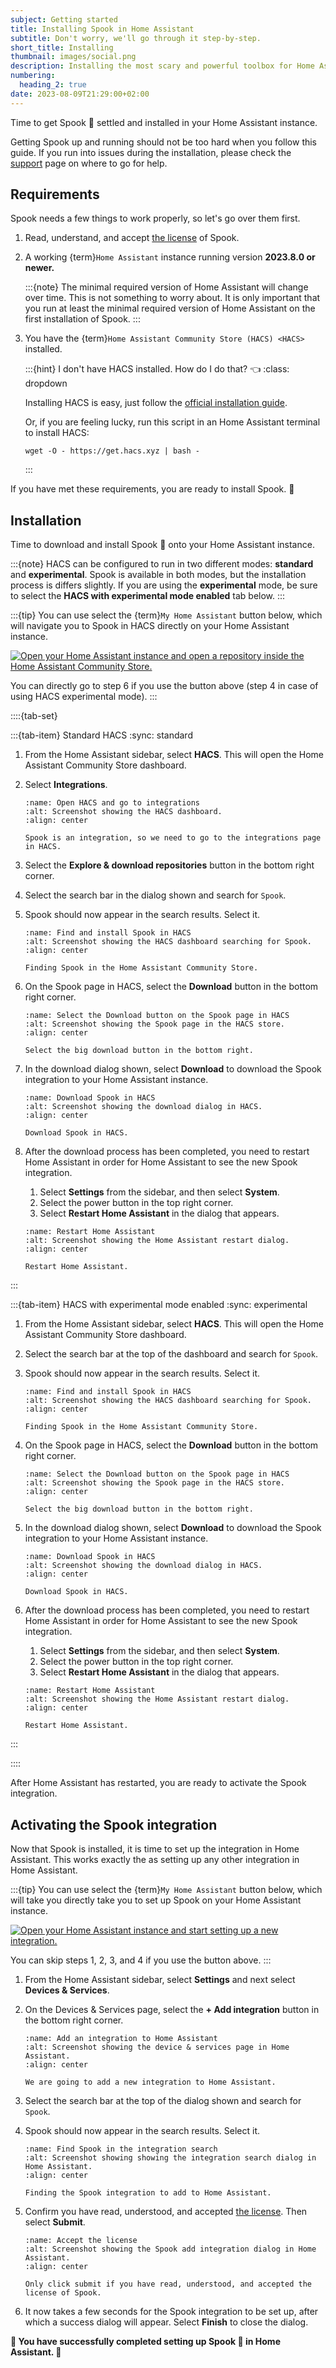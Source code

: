 ```yaml
---
subject: Getting started
title: Installing Spook in Home Assistant
subtitle: Don't worry, we'll go through it step-by-step.
short_title: Installing
thumbnail: images/social.png
description: Installing the most scary and powerful toolbox for Home Assistant isn't that hard. This step-by-step installation guide will help you through it.
numbering:
  heading_2: true
date: 2023-08-09T21:29:00+02:00
---
```


Time to get Spook 👻 settled and installed in your Home Assistant instance.

Getting Spook up and running should not be too hard when you follow this guide. If you run into issues during the installation, please check the [support](support) page on where to go for help.

## Requirements

Spook needs a few things to work properly, so let's go over them first.

1. Read, understand, and accept [the license](license) of Spook.
2. A working {term}`Home Assistant` instance running version **2023.8.0 or newer.**

   :::{note}
   The minimal required version of Home Assistant will change over time. This is not something to worry about. It is only important that you run at least the minimal required version of Home Assistant on the first installation of Spook.
   :::

3. You have the {term}`Home Assistant Community Store (HACS) <HACS>` installed.

   :::{hint} I don't have HACS installed. How do I do that? 👈
   :class: dropdown

   Installing HACS is easy, just follow the [official installation guide](https://hacs.xyz/docs/installation/manual).

   Or, if you are feeling lucky, run this script in an Home Assistant terminal to install HACS:

   ```shell
   wget -O - https://get.hacs.xyz | bash -
   ```

   :::

If you have met these requirements, you are ready to install Spook. 🎉

## Installation

Time to download and install Spook 👻 onto your Home Assistant instance.

:::{note}
HACS can be configured to run in two different modes: **standard** and **experimental**. Spook is available in both modes, but the installation process is differs slightly.
If you are using the **experimental** mode, be sure to select the **HACS with experimental mode enabled** tab below.
:::

:::{tip}
You can use select the {term}`My Home Assistant` button below, which will navigate you to Spook in HACS directly on your Home Assistant instance.

[![Open your Home Assistant instance and open a repository inside the Home Assistant Community Store.](https://my.home-assistant.io/badges/hacs_repository.svg)](https://my.home-assistant.io/redirect/hacs_repository/?owner=frenck&repository=spook&category=integration)

You can directly go to step 6 if you use the button above (step 4 in case of using HACS experimental mode).
:::

::::{tab-set}

:::{tab-item} Standard HACS
:sync: standard

1. From the Home Assistant sidebar, select **HACS**. This will open the Home Assistant Community Store dashboard.
2. Select **Integrations**.

   ```{figure} images/installation/hacs_integrations.png
   :name: Open HACS and go to integrations
   :alt: Screenshot showing the HACS dashboard.
   :align: center

   Spook is an integration, so we need to go to the integrations page in HACS.
   ```

3. Select the **Explore & download repositories** button in the bottom right corner.
4. Select the search bar in the dialog shown and search for `Spook`.
5. Spook should now appear in the search results. Select it.

   ```{figure} images/installation/hacs_find_spook.png
   :name: Find and install Spook in HACS
   :alt: Screenshot showing the HACS dashboard searching for Spook.
   :align: center

   Finding Spook in the Home Assistant Community Store.
   ```

6. On the Spook page in HACS, select the **Download** button in the bottom right corner.

   ```{figure} images/installation/hacs_download_fab.png
   :name: Select the Download button on the Spook page in HACS
   :alt: Screenshot showing the Spook page in the HACS store.
   :align: center

   Select the big download button in the bottom right.
   ```

7. In the download dialog shown, select **Download** to download the Spook integration to your Home Assistant instance.

   ```{figure} images/installation/hacs_download.png
   :name: Download Spook in HACS
   :alt: Screenshot showing the download dialog in HACS.
   :align: center

   Download Spook in HACS.
   ```

8. After the download process has been completed, you need to restart Home Assistant in order for Home Assistant to see the new Spook integration.

   1. Select **Settings** from the sidebar, and then select **System**.
   2. Select the power button in the top right corner.
   3. Select **Restart Home Assistant** in the dialog that appears.

   ```{figure} images/installation/restart_home_assistant.png
   :name: Restart Home Assistant
   :alt: Screenshot showing the Home Assistant restart dialog.
   :align: center

   Restart Home Assistant.
   ```

:::

:::{tab-item} HACS with experimental mode enabled
:sync: experimental

1. From the Home Assistant sidebar, select **HACS**. This will open the Home Assistant Community Store dashboard.
2. Select the search bar at the top of the dashboard and search for `Spook`.
3. Spook should now appear in the search results. Select it.

   ```{figure} images/installation/hacs_experimental_find_spook.png
   :name: Find and install Spook in HACS
   :alt: Screenshot showing the HACS dashboard searching for Spook.
   :align: center

   Finding Spook in the Home Assistant Community Store.
   ```

4. On the Spook page in HACS, select the **Download** button in the bottom right corner.

   ```{figure} images/installation/hacs_experimental_download_fab.png
   :name: Select the Download button on the Spook page in HACS
   :alt: Screenshot showing the Spook page in the HACS store.
   :align: center

   Select the big download button in the bottom right.
   ```

5. In the download dialog shown, select **Download** to download the Spook integration to your Home Assistant instance.

   ```{figure} images/installation/hacs_experimental_download.png
   :name: Download Spook in HACS
   :alt: Screenshot showing the download dialog in HACS.
   :align: center

   Download Spook in HACS.
   ```

6. After the download process has been completed, you need to restart Home Assistant in order for Home Assistant to see the new Spook integration.

   1. Select **Settings** from the sidebar, and then select **System**.
   2. Select the power button in the top right corner.
   3. Select **Restart Home Assistant** in the dialog that appears.

   ```{figure} images/installation/experimental_restart_home_assistant.png
   :name: Restart Home Assistant
   :alt: Screenshot showing the Home Assistant restart dialog.
   :align: center

   Restart Home Assistant.
   ```

:::

::::

After Home Assistant has restarted, you are ready to activate the Spook integration.

## Activating the Spook integration

Now that Spook is installed, it is time to set up the integration in Home Assistant. This works exactly the as setting up any other integration in Home Assistant.

:::{tip}
You can use select the {term}`My Home Assistant` button below, which will take you directly take you to set up Spook on your Home Assistant instance.

[![Open your Home Assistant instance and start setting up a new integration.](https://my.home-assistant.io/badges/config_flow_start.svg)](https://my.home-assistant.io/redirect/config_flow_start/?domain=spook)

You can skip steps 1, 2, 3, and 4 if you use the button above.
:::

1. From the Home Assistant sidebar, select **Settings** and next select **Devices & Services**.
2. On the Devices & Services page, select the **+ Add integration** button in the bottom right corner.

   ```{figure} images/installation/add_integration.png
   :name: Add an integration to Home Assistant
   :alt: Screenshot showing the device & services page in Home Assistant.
   :align: center

   We are going to add a new integration to Home Assistant.
   ```

3. Select the search bar at the top of the dialog shown and search for `Spook`.
4. Spook should now appear in the search results. Select it.

   ```{figure} images/installation/find_spook.png
   :name: Find Spook in the integration search
   :alt: Screenshot showing showing the integration search dialog in Home Assistant.
   :align: center

   Finding the Spook integration to add to Home Assistant.
   ```

5. Confirm you have read, understood, and accepted [the license](license). Then select **Submit**.

   ```{figure} images/installation/accept_license.png
   :name: Accept the license
   :alt: Screenshot showing the Spook add integration dialog in Home Assistant.
   :align: center

   Only click submit if you have read, understood, and accepted the license of Spook.
   ```

6. It now takes a few seconds for the Spook integration to be set up, after which a success dialog will appear. Select **Finish** to close the dialog.

**🎉 You have successfully completed setting up Spook 👻 in Home Assistant. 🎉**
